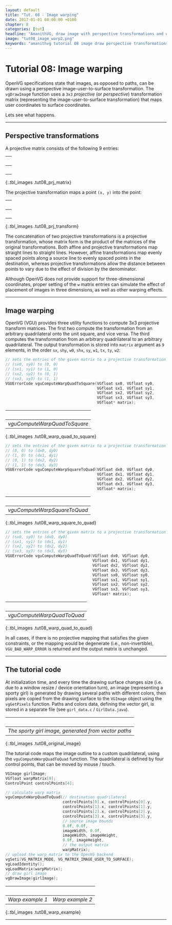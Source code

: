 ```yaml
---
layout: default
title: "Tut. 08 - Image warping"
date: 2017-01-01 08:00:00 +0100
chapter: 8
categories: [tut]
headline: "AmanithVG, draw image with perspective transformations and warping effects"
image: "tut08_image_warp2.png"
keywords: "amanithvg tutorial 08 image draw perspective transformations warp openvg"
---
```


# Tutorial 08: Image warping

OpenVG specifications state that images, as opposed to paths, can be drawn using a perspective image-user-to-surface transformation.
The `vgDrawImag`e function uses a `3x3` *projective* (or *perspective*) transformation matrix (representing the image-user-to-surface transformation) that maps user coordinates to surface coordinates.

Lets see what happens.

---

## Perspective transformations

A projective matrix consists of the following 9 entries:

| &nbsp; | 
| :---: |
| &nbsp; |
{:.tbl_images .tut08_prj_matrix} 

The projective transformation maps a point `(x, y)` into the point:

| &nbsp; | 
| :---: |
| &nbsp; |
{:.tbl_images .tut08_prj_transform} 

The concatenation of two projective transformations is a projective transformation, whose matrix form is the product of the matrices of the original transformations.
Both affine and projective transformations map straight lines to straight lines. However, affine transformations map evenly spaced points along a source line to evenly spaced points in the destination, whereas projective transformations allow the distance between points to vary due to the effect of division by the denominator.

Although OpenVG does not provide support for three-dimensional coordinates, proper setting of the `w` matrix entries can simulate the effect of placement of images in three dimensions, as well as other warping effects.

---

## Image warping 
OpenVG (VGU) provides three utility functions to compute 3x3 projective transform matrices. The first two compute the transformation from an arbitrary quadrilateral onto the unit square, and vice versa. The third computes the transformation from an arbitrary quadrilateral to an arbitrary quadrilateral. The output transformation is stored into `matrix` argument as `9` elements, in the order `sx`, `shy`, `w0`, `shx`, `sy`, `w1`, `tx`, `ty`, `w2`:

```c
// sets the entries of the given matrix to a projective transformation that maps points:
// (sx0, sy0) to (0, 0)
// (sx1, sy1) to (1, 0)
// (sx2, sy2) to (0, 1)
// (sx3, sy3) to (1, 1)
VGUErrorCode vguComputeWarpQuadToSquare(VGfloat sx0, VGfloat sy0,
                                        VGfloat sx1, VGfloat sy1,
                                        VGfloat sx2, VGfloat sy2,
                                        VGfloat sx3, VGfloat sy3,
                                        VGfloat* matrix);
```

| &nbsp; | 
| :---: |
| *vguComputeWarpQuadToSquare* |
{:.tbl_images .tut08_warp_quad_to_square} 

```c
// sets the entries of the given matrix to a projective transformation that maps points:
// (0, 0) to (dx0, dy0)
// (1, 0) to (dx1, dy1)
// (0, 1) to (dx2, dy2)
// (1, 1) to (dx3, dy3)
VGUErrorCode vguComputeWarpSquareToQuad(VGfloat dx0, VGfloat dy0,
                                        VGfloat dx1, VGfloat dy1,
                                        VGfloat dx2, VGfloat dy2,
                                        VGfloat dx3, VGfloat dy3,
                                        VGfloat* matrix);
```

| &nbsp; |
| :---: |
| *vguComputeWarpSquareToQuad* |
{:.tbl_images .tut08_warp_square_to_quad} 

```c
// sets the entries of the given matrix to a projective transformation that maps points:
// (sx0, sy0) to (dx0, dy0)
// (sx1, sy1) to (dx1, dy1)
// (sx2, sy2) to (dx2, dy2)
// (sx3, sy3) to (dx3, dy3)
VGUErrorCode vguComputeWarpQuadToQuad(VGfloat dx0, VGfloat dy0,
                                      VGfloat dx1, VGfloat dy1,
                                      VGfloat dx2, VGfloat dy2,
                                      VGfloat dx3, VGfloat dy3,
                                      VGfloat sx0, VGfloat sy0,
                                      VGfloat sx1, VGfloat sy1,
                                      VGfloat sx2, VGfloat sy2,
                                      VGfloat sx3, VGfloat sy3,
                                      VGfloat* matrix);
```

| &nbsp; |
| :---: |
| *vguComputeWarpQuadToQuad* |
{:.tbl_images .tut08_warp_quad_to_quad} 

In all cases, if there is no projective mapping that satisfies the given constraints, or the mapping would be degenerate (i.e., non-invertible), `VGU_BAD_WARP_ERROR` is returned and the output matrix is unchanged.

---

## The tutorial code

At initialization time, and every time the drawing surface changes size (i.e. due to a window resize / device orientation turn), an image (representing a sporty girl) is generated by drawing several paths with different colors, then pixels are copied from the drawing surface to the `VGImage` object using the `vgGetPixels` function. Paths and colors data, defining the vector girl, is stored in a separate file (see `girl_data.c` / `GirlData.java`).

| &nbsp; | 
| :---: |
| *The sporty girl image, generated from vector paths* |
{:.tbl_images .tut08_original_image} 

The tutorial code maps the image outline to a custom quadrilateral, using the `vguComputeWarpQuadToQuad` function. The quadrilateral is defined by four control points, that can be moved by mouse / touch.

```c
VGImage girlImage;
VGfloat warpMatrix[9];
ControlPoint controlPoints[4];

// calculate warp matrix
vguComputeWarpQuadToQuad(// destination quadrilateral
                         controlPoints[0].x, controlPoints[0].y,
                         controlPoints[1].x, controlPoints[1].y,
                         controlPoints[2].x, controlPoints[2].y,
                         controlPoints[3].x, controlPoints[3].y,
                         // source image bounds
                         0.0f, 0.0f,
                         imageWidth, 0.0f,
                         imageWidth, imageHeight,
                         0.0f, imageHeight,
                         // the output matrix
                         warpMatrix);
// upload the warp matrix to the OpenVG backend
vgSeti(VG_MATRIX_MODE, VG_MATRIX_IMAGE_USER_TO_SURFACE);
vgLoadIdentity();
vgLoadMatrix(warpMatrix);
// draw girl image
vgDrawImage(girlImage);
```

| &nbsp; | &nbsp; |
| :---: | :---: |
| *Warp example 1* | *Warp example 2* |
{:.tbl_images .tut08_warp_example} 

---